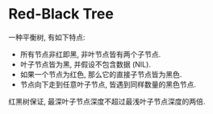 # Red-Black Tree

一种平衡树, 有如下特点:
- 所有节点非红即黑, 非叶节点皆有两个子节点.
- 叶子节点皆为黑, 并假设不包含数据 (NIL).
- 如果一个节点为红色, 那么它的直接子节点皆为黑色.
- 节点向下走到任意叶子节点, 皆遇到同样数量的黑色节点.

红黑树保证, 最深叶子节点深度不超过最浅叶子节点深度的两倍.